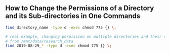 ## How to Change the Permissions of a Directory and its Sub-directories in One Commands

```bash
find directory_name -type d -exec chmod 775 {} \;

# real example, changing permission on multiple directories and their subdirectories
# from /mnt/data/research_data
find 2019-08-29_* -type d -exec chmod 775 {} \;
```